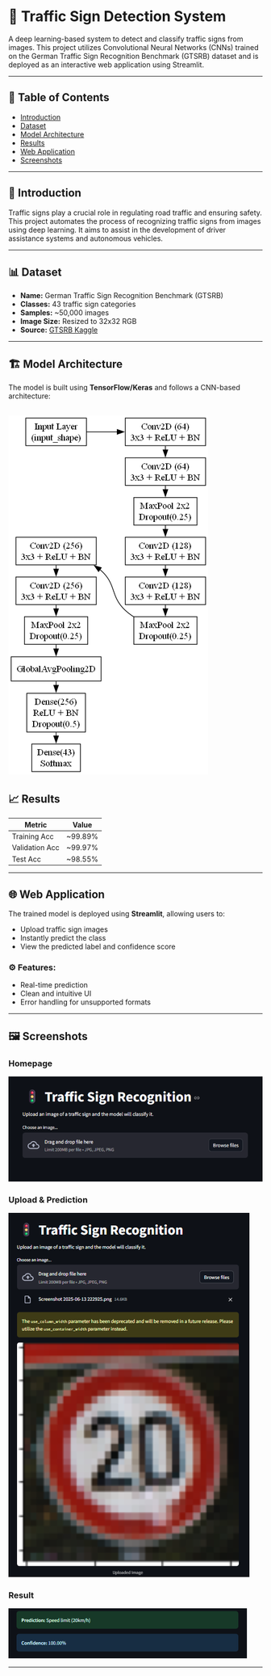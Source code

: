 # 🚦 Traffic Sign Detection System

A deep learning-based system to detect and classify traffic signs from images. This project utilizes Convolutional Neural Networks (CNNs) trained on the German Traffic Sign Recognition Benchmark (GTSRB) dataset and is deployed as an interactive web application using Streamlit.

---

## 📌 Table of Contents

- [Introduction](#introduction)
- [Dataset](#dataset)
- [Model Architecture](#model-architecture)
- [Results](#results)
- [Web Application](#web-application)
- [Screenshots](#screenshots)

---

## 🧠 Introduction

Traffic signs play a crucial role in regulating road traffic and ensuring safety. This project automates the process of recognizing traffic signs from images using deep learning. It aims to assist in the development of driver assistance systems and autonomous vehicles.

---

## 📊 Dataset

- **Name:** German Traffic Sign Recognition Benchmark (GTSRB)
- **Classes:** 43 traffic sign categories
- **Samples:** ~50,000 images
- **Image Size:** Resized to 32x32 RGB
- **Source:** [GTSRB Kaggle](https://www.kaggle.com/datasets/meowmeowmeowmeowmeow/gtsrb-german-traffic-sign/data)

---

## 🏗️ Model Architecture


The model is built using **TensorFlow/Keras** and follows a CNN-based architecture:

![arch](traffic_sign_net_custom_flowchart.png)
---

## 📈 Results

| Metric        | Value        |
|---------------|--------------|
| Training Acc  | ~99.89%      |
| Validation Acc| ~99.97%      |
| Test Acc      | ~98.55%      |

---

## 🌐 Web Application

The trained model is deployed using **Streamlit**, allowing users to:

- Upload traffic sign images
- Instantly predict the class
- View the predicted label and confidence score

### ⚙️ Features:

- Real-time prediction
- Clean and intuitive UI
- Error handling for unsupported formats

---

## 🖼️ Screenshots

### Homepage

![Home](screenshots/home.png)

### Upload & Prediction

![Upload](screenshots/upload.png)

### Result

![Prediction](screenshots/prediction.png)

---



